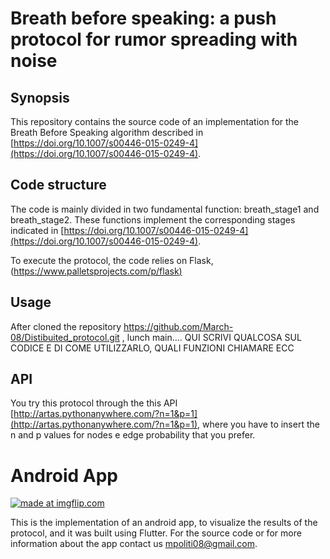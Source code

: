 ﻿# Breath before speaking: a push protocol for rumor spreading with noise


## Synopsis
This repository contains the source code of an implementation for the Breath Before Speaking algorithm described in [https://doi.org/10.1007/s00446-015-0249-4](https://doi.org/10.1007/s00446-015-0249-4).

## Code structure
The code is mainly divided in two fundamental function: breath_stage1 and breath_stage2. These functions implement the corresponding stages indicated in [https://doi.org/10.1007/s00446-015-0249-4](https://doi.org/10.1007/s00446-015-0249-4). 
 
To execute the protocol, the code relies on Flask,([https://www.palletsprojects.com/p/flask)](https://www.palletsprojects.com/p/flask/) 


## Usage
After cloned the repository https://github.com/March-08/Distibuited_protocol.git , lunch main....
QUI SCRIVI QUALCOSA SUL CODICE E DI COME UTILIZZARLO, QUALI FUNZIONI CHIAMARE ECC

## API
You try this protocol through the this API [http://artas.pythonanywhere.com/?n=1&p=1](http://artas.pythonanywhere.com/?n=1&p=1),
where you have to insert the n and p values for nodes e edge probability that you prefer.

# Android App
<a href="https://imgflip.com/gif/3powgj"><img src="https://i.imgflip.com/3powgj.gif" title="made at imgflip.com"/></a>

This is the implementation of an android app, to visualize the results of the protocol, and it was built using Flutter.
For the source code or for more information about the app contact us mpoliti08@gmail.com.





